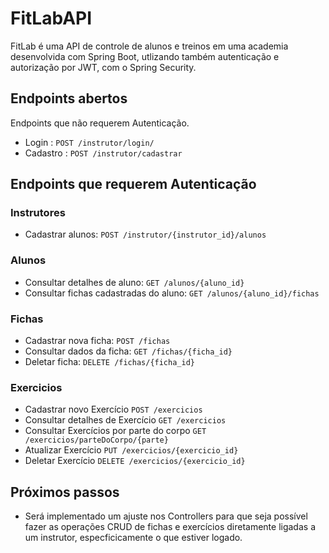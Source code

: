 # FitLabAPI
FitLab é uma API de controle de alunos e treinos em uma academia desenvolvida com Spring Boot, utlizando também autenticação e autorização por JWT, com o Spring Security.

## Endpoints abertos

Endpoints que não requerem Autenticação.

* Login : `POST /instrutor/login/`
* Cadastro : `POST /instrutor/cadastrar`
    
## Endpoints que requerem Autenticação

### Instrutores

* Cadastrar alunos: `POST /instrutor/{instrutor_id}/alunos`

### Alunos
* Consultar detalhes de aluno: `GET /alunos/{aluno_id}`
* Consultar fichas cadastradas do aluno: `GET /alunos/{aluno_id}/fichas`

### Fichas 
* Cadastrar nova ficha: `POST /fichas`
* Consultar dados da ficha: `GET /fichas/{ficha_id}`
* Deletar ficha:  `DELETE /fichas/{ficha_id}`

### Exercicios
* Cadastrar novo Exercício `POST /exercicios`
* Consultar detalhes de Exercício `GET /exercicios`
* Consultar Exercícios por parte do corpo `GET /exercicios/parteDoCorpo/{parte}`
* Atualizar Exercício `PUT /exercicios/{exercicio_id}`
* Deletar Exercício `DELETE /exercicios/{exercicio_id}`

## Próximos passos

- Será implementado um ajuste nos Controllers para que seja possível fazer as operações CRUD de fichas e exercícios diretamente ligadas a um instrutor, especficicamente o que estiver logado.

